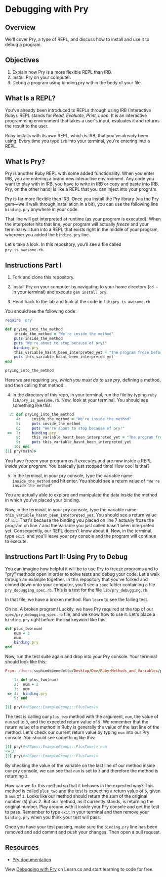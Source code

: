 # Debugging with Pry

## Overview

We'll cover Pry, a type of REPL, and discuss how to install and use it to debug a program.

## Objectives

1. Explain how Pry is a more flexible REPL than IRB.
2. Install Pry on your computer.
3. Debug a program using binding.pry within the body of your file.

## What Is a REPL?

You've already been introduced to REPLs through using IRB (Interactive Ruby). REPL stands for *Read, Evaluate, Print, Loop*. It is an interactive programming environment that takes a user's input, evaluates it and returns the result to the user.

Ruby installs with its own REPL, which is IRB, that you've already been using. Every time you type `irb` into your terminal, you're entering into a REPL.

## What Is Pry?

Pry is another Ruby REPL with some added functionality. When you enter IRB, you are entering a brand new interactive environment. Any code you want to play with in IRB, you have to write in IRB or copy and paste into IRB. Pry, on the other hand, is like a REPL that you can inject into your program.

Pry is far more flexible than IRB. Once you install the Pry library (via the Pry gem—we'll walk through installation in a bit), you can use the following line `binding.pry` anywhere in your code.

That line will get interpreted at runtime (as your program is executed). When the interpreter hits that line, your program will actually *freeze* and your terminal will turn into a REPL that exists right in the middle of your program, wherever you added the `binding.pry` line.

Let's take a look. In this repository, you'll see a file called `pry_is_awesome.rb`.

## Instructions Part I

1. Fork and clone this repository.

2. Install Pry on your computer by navigating to your home directory (`cd ~` in your terminal) and execute `gem install pry`.

3. Head back to the lab and look at the code in `lib/pry_is_awesome.rb`

You should see the following code:

```ruby
require 'pry'

def prying_into_the_method
    inside_the_method = "We're inside the method"
    puts inside_the_method
    puts "We're about to stop because of pry!"
    binding.pry
    this_variable_hasnt_been_interpreted_yet = "The program froze before it could read me!"
    puts this_variable_hasnt_been_interpreted_yet
end

prying_into_the_method
```
Here we are requiring `pry`, *which you must do to use pry*, defining a method, and then calling that method.

4. In the directory of this repo, in your terminal, run the file by typing `ruby lib/pry_is_awesome.rb`. Now, look at your terminal. You should see something like this:

```ruby
  3: def prying_into_the_method
     4:     inside_the_method = "We're inside the method"
     5:     puts inside_the_method
     6:     puts "We're about to stop because of pry!"
 =>  7:     binding.pry
     8:     this_variable_hasnt_been_interpreted_yet = "The program froze before it could read me!"
     9:     puts this_variable_hasnt_been_interpreted_yet
    10: end
[1] pry(main)>
```

You have frozen your program *as it executes* and are now inside a REPL *inside your program*. You basically just stopped time! How cool is that?

5. In the terminal, in your pry console, type the variable name `inside_the_method` and hit enter. You should see a return value of `"We're inside the method"`

You are actually able to explore and manipulate the data *inside* the method in which you've placed your binding.

Now, in the terminal, in your pry console, type the variable name `this_variable_hasnt_been_interpreted_yet`. You should see a return value of `nil`. That's because the binding you placed on line 7 actually froze the program on line 7 and the variable you just called hasn't been interpreted yet. Consequently, our REPL doesn't know about it.
Now, in the terminal, type `exit`, and you'll leave your pry console and the program will continue to execute.

## Instructions Part II: Using Pry to Debug

You can imagine how helpful it will be to use Pry to freeze programs and to "pry" methods open in order to solve tests and debug your code. Let's walk through an example together. In this repository that you've forked and cloned down onto your computer, you'll see a `spec` folder containing a file `pry_debugging_spec.rb`. This is a test for the file `lib/pry_debugging.rb`.

In that file, we have a broken method. Run `learn` to see the failing test.

Oh no! A broken program! Luckily, we have Pry required at the top of our `spec/pry_debugging_spec.rb` file, and we know how to use it. Let's place a `binding.pry` right before the `end` keyword like this.

```ruby
def plus_two(num)
    num + 2
    num
    binding.pry
end
```

Now, run the test suite again and drop into your Pry console. Your terminal should look like this:

```ruby
From: /Users/sophiedebenedetto/Desktop/Dev/Ruby-Methods_and_Variables/pry-readme/lib/pry_debugging.rb @ line 4 Object#plus_two:

    1: def plus_two(num)
    2:  num + 2
    3:  num
 => 4:  binding.pry
    5: end

[1] pry(#<RSpec::ExampleGroups::PlusTwo>)>
```

The test is calling our `plus_two` method with the argument, `num`,  the value of `num` set to `3`, and the expected return value of `5`. We remember that the return value of a method in Ruby is generally the value of the last line of the method. Let's check our current return value by typing `num` into our Pry console. You should see something like this:

```ruby
[1] pry(#<RSpec::ExampleGroups::PlusTwo>)> num
=> 3
[2] pry(#<RSpec::ExampleGroups::PlusTwo>)>
```

By checking the value of the variable on the last line of our method inside our pry console, we can see that `num` is set to `3` and therefore the method is returning `3`.

How can we fix this method so that it behaves in the expected way? This method is called `plus_two` and the test is expecting a return value of `5`, given a `num` of `3`. Looks like our method should return the *sum* of the original number (`3`) plus 2. But our method, as it currently stands, is returning the original number. Play around with it inside your Pry console and get the test to pass. Remember to type `exit` in your terminal and then remove your `binding.pry` when you think your test will pass.

Once you have your test passing, make sure the `binding.pry` line has been removed and add commit and push your changes. Then open a pull request.


## Resources

* [Pry documentation](http://pryrepl.org/)

<p data-visibility='hidden'>View <a href='https://learn.co/lessons/debugging-with-pry' title='Debugging with Pry'>Debugging with Pry</a> on Learn.co and start learning to code for free.</p>
